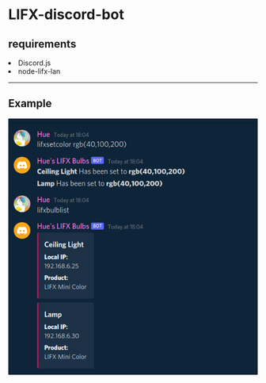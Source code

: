# LIFX-discord-bot

<h2>requirements</h2>
<li>Discord.js</li>
<li>node-lifx-lan</li>
<hr>
<h2>Example</h2>
<img src="example.png">
